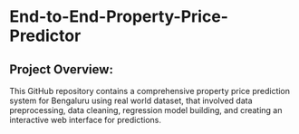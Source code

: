 # End-to-End-Property-Price-Predictor

## Project Overview:
This GitHub repository contains a comprehensive property price prediction system for Bengaluru using real world dataset, that involved data preprocessing, data cleaning, regression model building, and creating an interactive web interface for predictions.

